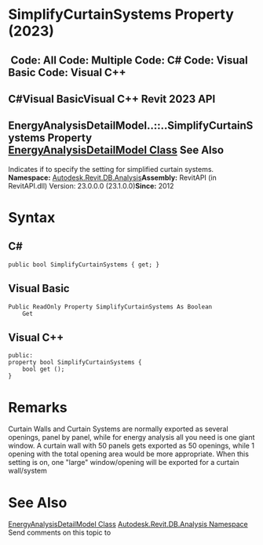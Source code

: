 # SimplifyCurtainSystems Property (2023)

﻿
 Code: All Code: Multiple Code: C# Code: Visual Basic Code: Visual C++   
---  
C#Visual BasicVisual C++
Revit 2023 API  
---  
EnergyAnalysisDetailModel..::..SimplifyCurtainSystems Property   
[EnergyAnalysisDetailModel Class](858aed23-8a94-a70a-c1fc-ca03523e2f02.md "EnergyAnalysisDetailModel Class") See Also  
---  
Indicates if to specify the setting for simplified curtain systems. 
**Namespace:** [Autodesk.Revit.DB.Analysis](958e2e12-587d-f188-5d7b-f13d7dbfdf48.md "Autodesk.Revit.DB.Analysis Namespace")**Assembly:** RevitAPI (in RevitAPI.dll) Version: 23.0.0.0 (23.1.0.0)**Since:** 2012 
# Syntax
C#  
---  
```text
public bool SimplifyCurtainSystems { get; }
```
  
Visual Basic  
---  
```text
Public ReadOnly Property SimplifyCurtainSystems As Boolean
	Get
```
  
Visual C++  
---  
```text
public:
property bool SimplifyCurtainSystems {
	bool get ();
}
```
  
# Remarks
Curtain Walls and Curtain Systems are normally exported as several openings, panel by panel, while for energy analysis all you need is one giant window. A curtain wall with 50 panels gets exported as 50 openings, while 1 opening with the total opening area would be more appropriate. When this setting is on, one "large" window/opening will be exported for a curtain wall/system 
# See Also
[EnergyAnalysisDetailModel Class](858aed23-8a94-a70a-c1fc-ca03523e2f02.md "EnergyAnalysisDetailModel Class")
[Autodesk.Revit.DB.Analysis Namespace](958e2e12-587d-f188-5d7b-f13d7dbfdf48.md "Autodesk.Revit.DB.Analysis Namespace")
Send comments on this topic to 